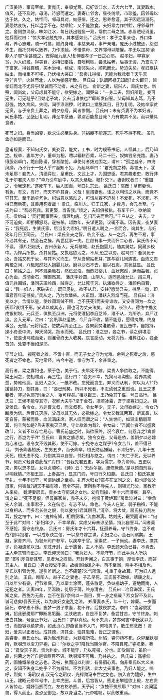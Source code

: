 <!-- { "loadSidebar": true } -->
 广汉姜诗，事母至孝。妻庞氏，奉顺尤笃。母好饮江水，去舍六七里，其妻取水，值风，还不及时。母渴，诗怒而遣之。妻寄止邻舍，昼夜纺绩，市珍羞，因邻母以达于姑。久之，姑怪问，邻母具对。姑感惭，还之。恩养愈谨。其子因远汲溺死。妻恐姑哀伤，托以远学不在。姑嗜鲙，又不能独食。夫妇常力作供鲙，呼邻母共之。舍侧忽涌泉，味如江水，每日跃出鲤鱼一双，常供二母之膳。赤眉贼经诗里，弛兵而过曰：“惊大孝必触鬼神，其孝感如此。” 
 吕氏曰：孝子之事亲也，养口体易，养心志难，顺一时易，顺终身难，事慈亲易，事严亲难。庞氏小过被逐，怨怼不生，而托邻母以致养，力作求鲙，不惟供母，又养邻母以陪懽。孝无以加矣!余非人子耶?余甚愧之，安得起九泉人!复伸姜孝子一日之心耶。 
 赵孝妇，早寡家贫，为人织絍。得美食，必持归奉姑，自啖粗粝。尝念姑老，后事无资，乃鬻次子于富家，得钱百缗，买木治棺。棺成，南邻失火，顺风而北。势迫失矣。孝妇亟扶姑出，而棺重不可移，乃伏棺大哭曰：“吾卖儿得棺，无能为我救者？天乎天乎?”言毕，火越而北，人以为孝感所致。 
 吕氏曰：孰谓回禄无知哉?止火即异，越孝妇而北不尤异乎!至诚而不动者，未之有也。 
 俞新之妻，绍兴人，闻氏女也。新殁，闻尚幼，父母虑其不能守，欲更嫁之。闻哭曰：“一身二夫，烈妇所耻。妾可无生，可无耻乎?且姑老子幼，妾去当谁依也?”即断发自誓。父母知其志笃，乃不忍强。姑久病风，失明，闻手涤溷秽，时漱口上堂舐其目，目为复明。及姑卒家贫无资，与子亲负土葬之，朝夕悲号，闻者惨恻。 
 吕氏曰：未有贞妻不为孝妇者。闻氏事姑，至舐目复明，非至孝感通，孰谓舌能愈目哉？乃有欺其不见，而以螬具食者。
 

死节之妇。身当凶变，欲求生必至失身。非捐躯不能遂志。死乎不得不死。 虽孔孟亦如是而已。 

 皇甫规妻，不知何氏女，美姿容，能文，工书，时为规答书记。人怪其工，后乃知之。规卒，妻年方少，董卓为相，聘以辎軿百乘，马二十匹，奴婢钱帛充路。妻乃缞服诣卓门，跪自陈请，辞甚酸怆。卓使侍者拨刃围之，谓曰：“孤之威令，四海风靡，乃不行于一妇人乎?”妻知不免，乃起骂卓曰：“君羌胡之种，毒害天下，犹未足耶！妾先人，清德弈世，皇甫氏，文武上才，为国忠臣。君其趣走吏，敢行非礼于尔君夫人耶？”卓乃引车庭中，以其头悬轭，鞭扑交下。妻谢杖者曰：“重加之，令我速死。”遂死车下。后人图画，号曰礼宗云。 
 吕氏曰：哀哉！皇甫妻也。有色，有文，有行，而天不祚其身。义哉！皇甫妻也。诿之以利怵之以兵，而竟不夺其志，至于跪卓乞免，积诚意以感动之，可谓从容不迫矣！不爱死，不求死，不得已而后死，其善用死者哉！ 
 粱氏，临川人。归王氏家，才数月，会元兵至。与夫约曰：“吾必死兵。若更娶，当告我。”顷之，夫妇俱被执。有军千户，欲纳粱氏。粱绐曰：“同行而事两夫，情理均病。乞归吾夫而后可。”千户从之，夫去。计不可迫矣，即拒搏怒骂。遂被杀。越数年，夫谋更娶，议辄不谐。因告妻，夜梦妻云：“我死后，生某氏家，后当复为君妇。”明日遣人聘之,一言而合。询其生，与妇死年月日正同云。 
 吕氏曰：梁氏全夫之智，临变不迷，从一之贞，再生不易，事不必其有无，然金石之操，两世犹事一夫。世顾有事一夫而怀二心者，梁氏传不可不读。 
 谭烈妇赵氏，吉州永新人。元兵破城，赵氏抱婴儿，随其舅姑，同藏乡校中。为悍兵所执，杀其舅姑。又执赵欲污之，不从,恐之以刃。赵骂曰：吾舅死于汝，吾姑又死于汝，与其不义而生，宁从吾舅姑死耳。”遂与婴儿同遇害。血渍文庙两楹之间，八甎宛然妇人抱婴儿状。磨以沙石不去，锻以石炭，其状益显。 
 吕氏曰：舅姑之血，岂不溅染甎石，然已泯没。而烈妇婴儿，血状宛然，磨而益著。贞心为血，贯彻金石，理固然耳。 
 潘氏字妙圆，山阴人。适同邑徐允让。甫三月，值元兵围城，潘同夫匿岭西，贼得之，允让死于刃。执潘欲辱之，潘颜色自若，曰：“我一妇人，家破夫亡。既已见执，欲不从君，安往?愿焚吾夫，得尽一恸，即事君百年无憾矣。”兵从之，乃为坎燔柴。火正烈，潘跃入烈焰而死。 
 吕氏曰：济变以才，含情以量，使妙圆骂贼不屈，岂不获死?而夫骨谁收，又安得同为一坎之灰耶?哀惧不形，安详以成其志，圆也可为丈夫法矣。 
 赵淮，长沙人。德佑中携妾戍银树坝。元兵至，俱执至瓜洲，元将使淮招李庭芝降，淮不从，为所杀，弃尸江滨。妾入元军，泣曰：“妾夙事赵运使，今尸弃不收，情不能忍，愿得掩埋，终身事公，无憾。”元将怜之，使数兵舆至江上。妾聚薪焚淮骸骨，置瓦缶中，自抱持，操小舟至中流，仰天恸哭，跃水而死。 
 吕氏曰：淮之忠，妾之节，读之俱堪泪下，使妾也骂贼而死，则淮骨终无人收矣。哀言感动，元将为怜，淮葬江心，妾全首领，处变不当如是耶。
 


守节之妇。 视死者之难，不啻十百，而无子女之守为尤难。余列之死者之后，愍死者之不幸也。天地常经，古今中道，惟守为正，余甚重之。  

 高行者，梁之寡妇也。荣于色，美于行。夫早死不嫁。梁贵人争欲取之，不能得。梁王闻之，使相聘焉，再三往。高行曰：“妾夫不幸，先狗马填沟壑。妾养其幼孤，势难他适。且妇人之义，一醮不改。忘死而贪生，弃义而从利，何以为人?”乃援镜持刀，割其鼻，曰：“妾已刑矣。所以不死者，不忍幼弱之重孤也。且王之求妾者，非以色耶?刑余之人，殆可释矣。”相以报王，王乃免其丁徭，号曰高行。 
 吕氏曰：王侯不能夺其守，况卿大夫乎?坚于金石，凛若冰霜，吾于梁寡妇见之。 
 魏夏侯氏，名令女，方适曹文叔，而文叔死。令女年少，无子，父母欲嫁之，令女乃断发为信。后曹氏灭族，父母以其无依，必欲嫁之。令女又截其两耳，断其鼻，以死自誓。蒙被而卧，血流满床席。家人叹而谓之曰：“人生世间，如轻尘栖弱草耳，何辛苦如是?且夫家夷灭已尽，守此欲谁为哉?，令女曰：”吾闻仁者不以盛衰改节，义者不以存亡易心。曹氏前盛之时，尚欲保终，况今衰亡，何忍弃之?禽兽之行，吾岂为乎?!” 
 吕氏曰：曹爽之族赤矣，独令女在，父母是依，盖朝夕以必嫁为心者也。设令女不毁其形，使不可嫁。宁免夺志之谋乎?令女苦节，盖不得已耳。 
 刘长卿妻桓氏，生男五岁，而长卿卒。桓氏防远嫌疑，不肯归宁。儿年十五夭死。桓氏虑不免，乃割其耳以自誓。邻妇相与愍之，谓曰：“夫亡子死，无以养节，何贵义轻身若此哉?”对曰：“昔我先君五更，学为儒宗，尊为帝师。五更以来，男以忠孝显，女以贞顺称。《诗》云：‘无忝尔祖，聿修厥德。’是以预自刑翦，以明我情。”沛相王吉，上奏高行，显其门闾，号曰行义桓嫠。 
 吕氏曰：桓氏寡居守礼，十年不归宁，可谓远嫌之至矣。礼有大归女?丧与在室同之文，桓也即依父母家，何害哉?胡天不福有德，竞令不嗣，至所称不辱先人，则锡光乃父，家教所从来矣。 
 魏溥妻房氏，贵乡太守房湛之女也。幼有烈操，年十六而溥疾，且卒，谓之曰：“死不足恨，但母寡家贫，赤子未岁，抱恨于黄垆耳!”房垂泣对曰：“幸承先人余训，出事君子，义在偕老。有志不从，命也。今夫人在堂，弱子襁褓，不能以身相从，而多君长往之恨，何以妾为?君其瞑目。”溥卒，将大敛，房氏操刀割左耳，投之棺中，曰：“鬼神有知，相期泉壤。”流血淋漓。姑刘氏，辍哭而谓曰：“何至于此?”对曰：“新妇年少，不幸早寡。实虑父母未谅至情，持此自誓耳。”闻者莫不感怆，竟守志终身。 
 吕氏曰：房氏年才十六耳，抚孤养母，守节终身，岂不难哉?割耳投棺，一以成永诀之信，一以息夺嫁之谋，贞妇之心，金石同砺矣。 
 王凝，家青齐间，为虢州司户参军，以疾卒于官。家素贫，一子尚幼。妻李氏，携其子，负凝遗骸以归。东过开封，止于旅舍，主人不纳。李氏顾天色已暮，不肯去，主人牵其臂而出之。李氏仰天恸曰：“我为妇人，不能守节，而此手为人所执耶!”即引斧自断其臂，见者为之叹惜。开封尹闻之，白其事于朝，厚恤李氏，而笞其主人。 
 吕氏曰：男女授受不亲。故嫂溺始援之手，苟不至溺，两手不相及也。李氏以引臂为污，遂引斧断之。岂不痛楚?义气所激，礼重于身故耳。可为妇人远别之法。 王氏，睢阳人，赵子乙之妻也。子乙早死，王氏誓不改嫁。靖康之乱，自以年少有姿，行节难保，乃以垔土涂面，蓬头散足，负姑携幼子，避地而南，人无犯之者。流离四年，至温陵，徙居于蒲，终身清白。 
 吕氏曰：冶容诲淫，王氏知之矣。西施为无盐，岂不在我?奈何以一面目，贾一身之祸哉？烈女智不及此，诚可悲矣!吾表王氏，以为美妇女避乱之法。 
 郑廉妻李氏，年十七，嫁廉。一岁而廉死，李守志不移。夜梦一男子求妻，初不许。后数夜梦之。李曰：“岂容貌犹妍，招此邪魇耶?“即断发垢面、尘肤敝衣，自是不复梦。备尝甘苦，守节终身。刺史白其操，号坚正节妇。 
 吕氏曰：梦非真也。苟不失真，梦亦何害?李氏犹以为恨，而毁容以绝梦焉，如此贞心,即燕雀当不入门，何物男子，敢生邪念哉！ 
 贤妇，爱夫以正者也。成其德，济其业，恤其患难，皆正之谓也。  
 高睿妻，秦氏女也。睿为赵州刺史，为默啜所攻。州陷，睿仰药不死。众舁至默啜所，默啜示以宝刀异袍，曰：“尔欲之乎?降我当赐尔官。不降且死。”睿视秦。秦曰：“君受天子恩，贵为刺史。城不能守，乃以死报，分也。即受贼官，虽阶一品，何荣之为?”自是皆瞑目不语。默啜知不可屈，乃并杀之。 
 吕氏曰：高睿仰药，固慷慨杀身之志也。及被，执而迫以利害，有徘徊心焉。向非秦氏以大义决之，安知不失身二姓乎？不为威怵，不为利诱，此大丈夫事也，乃妇人能之。呜呼，烈矣！ 
 冯昭仪者,汉元帝之昭仪，光禄勋冯奉世之女也。初入宫为婕妤，生中山王。建昭元帝年号中，上幸虎圈，斗兽，后宫皆从。熊走出攀褴欲上殿，左右贵人皆惊走，婕妤当熊而立。左右格杀熊。天子问：“汝独不畏熊耶？”对曰：妾闻猛兽，得人而止。妾恐至御坐，故以身当之。”元帝嗟叹，以此敬重焉。 
